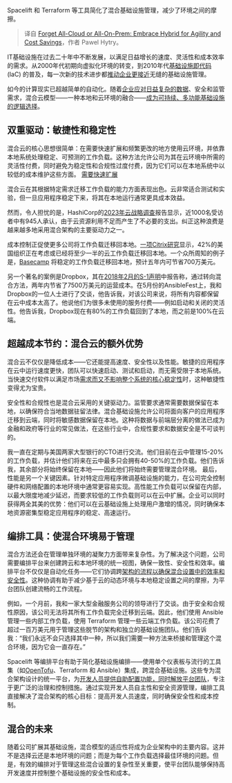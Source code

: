 
<!--
title: 摒弃全云或全本地：拥抱混合云以提升敏捷性和降低成本
cover: https://cdn.thenewstack.io/media/2024/11/7b6b0ede-boitumelo-x89vsmddke0-unsplash-scaled.jpg
-->

Spacelift 和 Terraform 等工具简化了混合基础设施管理，减少了环境之间的摩擦。

> 译自 [Forget All-Cloud or All-On-Prem: Embrace Hybrid for Agility and Cost Savings](https://thenewstack.io/forget-all-cloud-or-all-on-prem-embrace-hybrid-for-agility-and-cost-savings/)，作者 Pawel Hytry。

IT基础设施在过去二十年中不断发展，以满足日益增长的速度、灵活性和成本效率的需求。从2000年代初期向虚拟化环境的转变，到2010年代[基础设施即代码](https://thenewstack.io/infrastructure-as-code-the-ultimate-guide/) (IaC) 的普及，每一次新的技术进步都[推动企业更接近](https://thenewstack.io/why-companies-are-ditching-the-cloud-the-rise-of-cloud-repatriation/)无缝的基础设施管理。

如今的计算现实已超越简单的自动化。随着[企业应对日益复杂的数据](https://thenewstack.io/can-companies-really-self-host-at-scale/)、安全和监管需求，混合云模型——一种本地和云环境的融合——[成为可持续、多功能基础设施的逻辑选择](https://thenewstack.io/cloud-vs-on-prem-comparing-long-term-costs/)。

## 双重驱动：敏捷性和稳定性

混合云的核心思想很简单：在需要快速扩展和频繁更改的地方使用云环境，并依靠本地系统处理稳定、可预测的工作负载。这种方法允许公司为其在云环境中所需的灵活性付费，同时避免为稳定性和合规性过度付费，因为它们可以在本地系统中以较低的成本维护这些方面。  [需要快速扩展](https://thenewstack.io/ephemeral-environments-are-better-for-scaling-devops-tests/)

混合云在其根据特定需求迁移工作负载的能力方面表现出色。云非常适合测试和实验，但一旦应用程序稳定下来，将其在本地运行通常更具成本效益。

然而，令人担忧的是，HashiCorp的[2023年云战略调查](https://www.hashicorp.com/blog/hashicorp-state-of-cloud-strategy-survey-2023-maturity-drives-operational-efficiency)报告显示，近1000名受访者中有945人承认，由于云资源利用不足而产生了不必要的支出。纠正这种浪费是越来越多地采用混合架构的主要驱动力之一。

成本控制正促使更多公司将工作负载迁移回本地。[一项Citrix研究](https://www.citrix.com/news/announcements/feb-2024/research-finds-it-leaders-are-choosing-hybrid-cloud-strategies-due-to-flexibility-costeffectiveness-and-security.html)显示，42%的美国组织正在考虑或已经将至少一半的云工作负载迁移回本地。一个众所周知的例子是，[Basecamp](https://basecamp.com/cloud-exit) 将稳定的工作负载迁移回本地，预计五年内可节省700万美元。

另一个著名的案例是Dropbox，其在[2018年2月的S-1声明](https://www.sec.gov/Archives/edgar/data/1467623/000119312518055809/d451946ds1.htm)中报告称，通过转向混合方法，两年内节省了7500万美元的运营成本。在5月份的AnsibleFest上，我和Dropbox的一位人士进行了交谈，他告诉我，对该公司来说，将所有内容都保留在云中成本太高了。他说他们为很多未使用的服务付费——例如启动和关闭的灵活性。他告诉我，Dropbox现在有80%的工作负载回到了本地，而之前是100%在云端。

## 超越成本节约：混合云的额外优势

混合云不仅仅是降低成本——它还能提高速度、安全性以及性能。敏捷的应用程序在云中运行速度更快，团队可以快速启动、测试和启动，而无需受限于本地系统。当快速交付软件以满足市场[需求而又不影响整个系统的核心稳定性](https://thenewstack.io/why-cloud-native-systems-demand-a-zero-trust-approach/)时，这种敏捷性变得尤为宝贵。

安全性和合规性也是混合云采用的关键驱动力。监管要求通常需要数据保留在本地，以确保符合当地数据驻留法律。混合基础设施允许公司将面向客户的应用程序迁移到云端，同时将敏感数据保留在本地。这种将数据与前端层分离的做法已成为金融和政府等行业的常见做法，在这些行业中，合规性要求和数据安全是不可谈判的。

我一直在定期与美国两家大型银行的CTO进行交流。他们目前在云中管理15-20%的工作负载，并估计他们将来在云中最多只会拥有40-50%的工作负载。他们告诉我，其余部分将始终保留在本地——因此他们将始终需要管理混合环境。
最后，性能是另一个关键因素。针对特定应用程序微调基础设施的能力，在公司完全控制硬件和网络配置的本地环境中通常更容易实现。高性能工作负载可以保留在内部，以最大限度地减少延迟，而要求较低的工作负载则可以在云中扩展。企业可以同时获得两全其美的优势：他们可以在云基础设施上处理用户激增的情况，同时确保本地资源密集型稳定应用程序的稳定、高速运行。

## 编排工具：使混合环境易于管理
混合方法还会在管理单独环境的凝聚力方面带来复杂性。为了解决这个问题，公司需要编排平台来创建跨云和本地环境的统一视图，确保一致性、安全性和效率。编排平台不仅仅是自动化任务——它们协调跨[架构的流程以确保混合设置中的效率和安全性](https://thenewstack.io/how-to-secure-microservices-in-a-multicloud-architecture/)。这种协调有助于减少基于云的动态环境与本地稳定设置之间的摩擦，为平台团队创建流畅的工作流程。

例如，一个月前，我和一家大型金融服务公司的领导进行了交谈。由于安全和合规性原因，该公司无法将其所有工作负载完全迁移到云端。因此，他们使用 Ansible 管理一些内部工作负载，使用 Terraform 管理一些云端工作负载。该公司花费了超过一百万美元用于管理这些脱节的架构和独立的基础设施团队。他们告诉我：“我们永远不会只选择其中一种，所以我们需要一种方法来桥接和管理这个混合环境，因为它会一直存在。”

Spacelift 等编排平台有助于简化基础设施编排——使用单个仪表板与流行的工具集（如[OpenTofu](https://spacelift.io/blog/what-is-opentofu)、Terraform 和 Ansible）集成，跨混合基础设施。这些专为混合架构设计的统一平台，为[开发人员提供自助配置功能，同时解放平台团队](https://thenewstack.io/platform-teams-adopt-these-7-developer-productivity-drivers/)，专注于更广泛的治理和控制措施。通过实现开发人员自主性和安全资源管理，编排工具直接解决了混合架构的核心目标：提高开发人员速度，同时确保安全性和成本控制。

## 混合的未来

随着公司扩展其基础设施，混合模型的适应性将成为企业架构中的主要内容。这并不是选择云还是本地环境的问题；而是为每个工作负载选择最佳环境的问题。但是，有效的编排对于管理这些混合设置的复杂性至关重要，使平台团队能够保持高开发速度并控制整个基础设施的安全性和成本。
